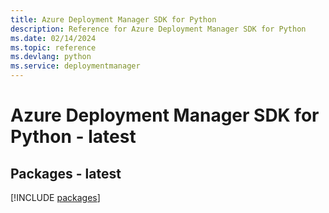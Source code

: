 ```yaml
---
title: Azure Deployment Manager SDK for Python
description: Reference for Azure Deployment Manager SDK for Python
ms.date: 02/14/2024
ms.topic: reference
ms.devlang: python
ms.service: deploymentmanager
---
```

# Azure Deployment Manager SDK for Python - latest
## Packages - latest
[!INCLUDE [packages](deployment-manager-index.md)]